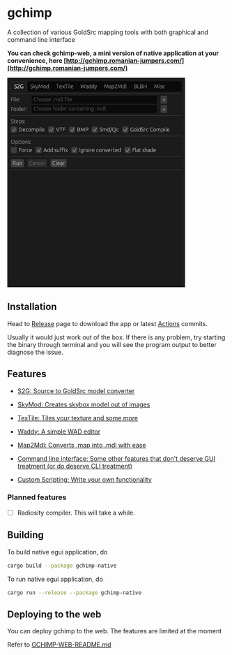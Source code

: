 # gchimp

A collection of various GoldSrc mapping tools with both graphical and command line interface

**You can check gchimp-web, a mini version of native application at your convenience, here [http://gchimp.romanian-jumpers.com/](http://gchimp.romanian-jumpers.com/)**

![default](./docs/gchimp.gif)

## Installation

Head to [Release](https://github.com/khanghugo/gchimp/releases) page to download the app or latest [Actions](https://github.com/khanghugo/gchimp/actions) commits.

Usually it would just work out of the box. If there is any problem, try starting the binary through terminal and you will see the program output to better diagnose the issue.

## Features

- [S2G: Source to GoldSrc model converter](https://github.com/khanghugo/gchimp/wiki/S2G)

- [SkyMod: Creates skybox model out of images](https://github.com/khanghugo/gchimp/wiki/SkyMod)

- [TexTile: Tiles your texture and some more](https://github.com/khanghugo/gchimp/wiki/TexTile)

- [Waddy: A simple WAD editor](https://github.com/khanghugo/gchimp/wiki/Waddy)

- [Map2Mdl: Converts .map into .mdl with ease](https://github.com/khanghugo/gchimp/wiki/Map2Mdl)

- [Command line interface: Some other features that don't deserve GUI treatment (or do deserve CLI treatment)](https://github.com/khanghugo/gchimp/wiki/Command%E2%80%90line-interface)

- [Custom Scripting: Write your own functionality](https://github.com/khanghugo/gchimp/wiki/Custom-Scripting)

### Planned features

- [ ] Radiosity compiler. This will take a while.

## Building

To build native egui application, do

```sh
cargo build --package gchimp-native
```

To run native egui application, do

```sh
cargo run --release --package gchimp-native
```

## Deploying to the web

You can deploy gchimp to the web. The features are limited at the moment

Refer to [GCHIMP-WEB-README.md](./gchimp-web/www/README.md)
